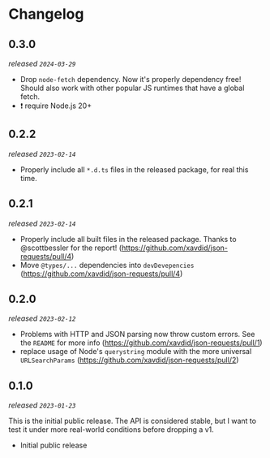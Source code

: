 # Changelog

## 0.3.0

_released `2024-03-29`_

- Drop `node-fetch` dependency. Now it's properly dependency free! Should also work with other popular JS runtimes that have a global fetch.
- :exclamation: require Node.js 20+

## 0.2.2

_released `2023-02-14`_

- Properly include all `*.d.ts` files in the released package, for real this time.

## 0.2.1

_released `2023-02-14`_

- Properly include all built files in the released package. Thanks to @scottbessler for the report! (https://github.com/xavdid/json-requests/pull/4)
- Move `@types/...` dependencies into `devDevepencies` (https://github.com/xavdid/json-requests/pull/4)

## 0.2.0

_released `2023-02-12`_

- Problems with HTTP and JSON parsing now throw custom errors. See the `README` for more info (https://github.com/xavdid/json-requests/pull/1)
- replace usage of Node's `querystring` module with the more universal `URLSearchParams` (https://github.com/xavdid/json-requests/pull/2)

## 0.1.0

_released `2023-01-23`_

This is the initial public release. The API is considered stable, but I want to test it under more real-world conditions before dropping a v1.

- Initial public release
